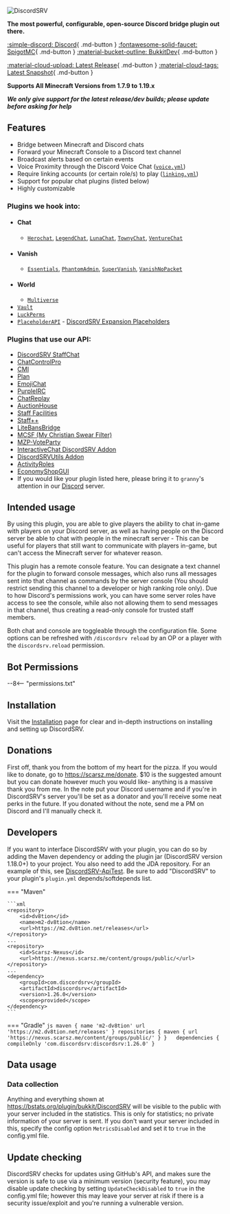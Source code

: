 ![DiscordSRV](https://lol.scarsz.me/AiKvTS/Logo-filled-stroke.png)  

<div markdown="1" id="center">

**The most powerful, configurable, open-source Discord bridge plugin out there.**  

[:simple-discord: Discord](https://discordsrv.com/discord){ .md-button }
[:fontawesome-solid-faucet: SpigotMC](https://www.spigotmc.org/resources/discordsrv.18494/){ .md-button }
[:material-bucket-outline: BukkitDev](https://dev.bukkit.org/projects/discordsrv){ .md-button }

[:material-cloud-upload: Latest Release](https://get.discordsrv.com/){ .md-button }
[:material-cloud-tags: Latest Snapshot](https://snapshot.discordsrv.com/){ .md-button }

**Supports All Minecraft Versions from 1.7.9 to 1.19.x**  

_**We only give support for the latest release/dev builds; please update before asking for help**_

</div>

## Features
- Bridge between Minecraft and Discord chats
- Forward your Minecraft Console to a Discord text channel  
- Broadcast alerts based on certain events
- Voice Proximity through the Discord Voice Chat ([`voice.yml`](voice))  
- Require linking accounts (or certain role/s) to play ([`linking.yml`](linking))  
- Support for popular chat plugins (listed below)  
- Highly customizable

### Plugins we hook into:  
* #### Chat
    * [`Herochat`](https://www.spigotmc.org/resources/herochat.34305/updates), [`LegendChat`](https://www.spigotmc.org/resources/legendchat.6268/), [`LunaChat`](https://github.com/ucchyocean/LunaChat), [`TownyChat`](https://www.spigotmc.org/resources/towny-advanced.72694/), [`VentureChat`](https://www.spigotmc.org/resources/venturechat.771/)
* #### Vanish
    * [`Essentials`](https://www.spigotmc.org/resources/essentialsx.9089/), [`PhantomAdmin`](https://www.spigotmc.org/resources/phantomadmin.37845/), [`SuperVanish`](https://www.spigotmc.org/resources/supervanish-be-invisible.1331/), [`VanishNoPacket`](https://dev.bukkit.org/projects/vanish)
* #### World
    * [`Multiverse`](https://dev.bukkit.org/projects/multiverse-core/)
* [`Vault`](https://www.spigotmc.org/resources/vault.34315/)  
* [`LuckPerms`](https://luckperms.net/)
* [`PlaceholderAPI`](https://www.spigotmc.org/resources/placeholderapi.6245/)  - [DiscordSRV Expansion Placeholders](PAPI-Placeholders)
### Plugins that use our API:
* [DiscordSRV StaffChat](https://www.spigotmc.org/resources/discordsrv-staff-chat.44245/)
* [ChatControlPro](https://www.spigotmc.org/resources/chatcontrol-pro.10258/)
* [CMI](https://www.spigotmc.org/resources/cmi.3742/)
* [Plan](https://www.spigotmc.org/resources/plan-player-analytics.32536/)
* [EmojiChat](https://www.spigotmc.org/resources/emojichat.50955/)
* [PurpleIRC](https://www.spigotmc.org/resources/purpleirc.2836/)
* [ChatReplay](https://www.spigotmc.org/resources/chatreplay.28982/)
* [AuctionHouse](https://www.spigotmc.org/resources/auctionhouse.61836/)
* [Staff Facilities](https://www.spigotmc.org/resources/staff-facilities.13097/)
* [Staff++](https://www.spigotmc.org/resources/staff.83562/)
* [LiteBansBridge](https://www.spigotmc.org/resources/litebansbridge.76326/)
* [MCSF (My Christian Swear Filter)](https://www.spigotmc.org/resources/mcsf.54115/)
* [MZP-VoteParty](https://www.spigotmc.org/resources/mzp-voteparty.89754/)
* [InteractiveChat DiscordSRV Addon](https://www.spigotmc.org/resources/interactivechat-discordsrv-addon.83917/)
* [DiscordSRVUtils Addon](https://www.spigotmc.org/resources/discordsrvutils.85958/)
* [ActivityRoles](https://modrinth.com/plugin/activityroles)
* [EconomyShopGUI](https://www.spigotmc.org/resources/economyshopgui.69927/)
* If you would like your plugin listed here, please bring it to `granny`'s attention in our [Discord](https://discordsrv.com/discord) server.
## Intended usage
By using this plugin, you are able to give players the ability to chat in-game with players on your Discord server, as well as having people on the Discord server be able to chat with people in the minecraft server - This can be useful for players that still want to communicate with players in-game, but can't access the Minecraft server for whatever reason.  

This plugin has a remote console feature. You can designate a text channel for the plugin to forward console messages, which also runs all messages sent into that channel as commands by the server console (You should restrict sending this channel to a developer or high ranking role only). Due to how Discord's permissions work, you can have some server roles have access to see the console, while also not allowing them to send messages in that channel, thus creating a read-only console for trusted staff members.  

Both chat and console are toggleable through the configuration file. Some options can be refreshed with `/discordsrv reload` by an OP or a player with the `discordsrv.reload` permission.  

## Bot Permissions

--8<-- "permissions.txt"

## Installation  
Visit the [Installation](Installation) page for clear and in-depth instructions on installing and setting up DiscordSRV.  

## Donations
First off, thank you from the bottom of my heart for the pizza. If you would like to donate, go to https://scarsz.me/donate. $10 is the suggested amount but you can donate however much you would like- anything is a massive thank you from me. In the note put your Discord username and if you're in DiscordSRV's server you'll be set as a donator and you'll receive some neat perks in the future. If you donated without the note, send me a PM on Discord and I'll manually check it.  
## Developers
If you want to interface DiscordSRV with your plugin, you can do so by adding the Maven dependency or adding the plugin jar (DiscordSRV version 1.18.0+) to your project. You also need to add the JDA repository. For an example of this, see [DiscordSRV-ApiTest](https://github.com/DiscordSRV/DiscordSRV-ApiTest). Be sure to add "DiscordSRV" to your plugin's `plugin.yml` depends/softdepends list.  

=== "Maven"

    ```xml
    <repository>
        <id>dv8tion</id>
        <name>m2-dv8tion</name>
        <url>https://m2.dv8tion.net/releases</url>
    </repository>
    ...
    <repository>
        <id>Scarsz-Nexus</id>
        <url>https://nexus.scarsz.me/content/groups/public/</url>
    </repository>  
    ...  
    <dependency>
        <groupId>com.discordsrv</groupId>
        <artifactId>discordsrv</artifactId>
        <version>1.26.0</version>
        <scope>provided</scope>
    </dependency>
    ```  

=== "Gradle"
    ```js
    maven {
        name 'm2-dv8tion'
        url 'https://m2.dv8tion.net/releases'
    }
    repositories {
        maven { url 'https://nexus.scarsz.me/content/groups/public/' }
    }  
    dependencies {
        compileOnly 'com.discordsrv:discordsrv:1.26.0'
    }
    ```

## Data usage
### Data collection
Anything and everything shown at https://bstats.org/plugin/bukkit/DiscordSRV will be visible to the public with your server included in the statistics. This is only for statistics; no private information of your server is sent. If you don't want your server included in this, specify the config option `MetricsDisabled` and set it to `true` in the config.yml file.  

## Update checking
DiscordSRV checks for updates using GitHub's API, and makes sure the version is safe to use via a minimum version (security feature), you may disable update checking by setting `UpdateCheckDisabled` to `true` in the config.yml file; however this may leave your server at risk if there is a security issue/exploit and you're running a vulnerable version.   
